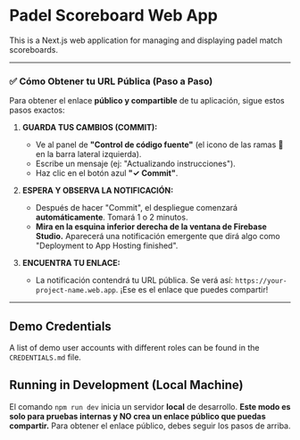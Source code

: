 # Padel Scoreboard Web App

This is a Next.js web application for managing and displaying padel match scoreboards.

---

### ✅ **Cómo Obtener tu URL Pública (Paso a Paso)**

Para obtener el enlace **público y compartible** de tu aplicación, sigue estos pasos exactos:

1.  **GUARDA TUS CAMBIOS (COMMIT):**
    *   Ve al panel de **"Control de código fuente"** (el icono de las ramas 🌲 en la barra lateral izquierda).
    *   Escribe un mensaje (ej: "Actualizando instrucciones").
    *   Haz clic en el botón azul **"✓ Commit"**.

2.  **ESPERA Y OBSERVA LA NOTIFICACIÓN:**
    *   Después de hacer "Commit", el despliegue comenzará **automáticamente**. Tomará 1 o 2 minutos.
    *   **Mira en la esquina inferior derecha de la ventana de Firebase Studio.** Aparecerá una notificación emergente que dirá algo como "Deployment to App Hosting finished".

3.  **ENCUENTRA TU ENLACE:**
    *   La notificación contendrá tu URL pública. Se verá así: `https://your-project-name.web.app`. ¡Ese es el enlace que puedes compartir!

---

## Demo Credentials

A list of demo user accounts with different roles can be found in the `CREDENTIALS.md` file.

## Running in Development (Local Machine)

El comando `npm run dev` inicia un servidor **local** de desarrollo. **Este modo es solo para pruebas internas y NO crea un enlace público que puedas compartir.** Para obtener el enlace público, debes seguir los pasos de arriba.

